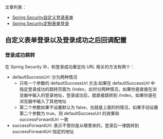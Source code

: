文章列表：
- [Spring Security自定义登录表单](http://www.javaboy.org/2020/0325/spring-security-form-login.html)
- [Spring Security定制表单登录](http://www.javaboy.org/2020/0330/spring-security-custom-formlogin.html)

自定义表单登录以及登录成功之后回调配置
--

### 登录成功跳转

在 Spring Security 中，和登录成功重定向 URL 相关的方法有两个：
- defaultSuccessUrl: 分为两种情况
  - 只有一个参数的 defaultSuccessUrl 方法:如果在 defaultSuccessUrl 中指定登录成功的跳转页面为 /index，此时分两种情况，如果你是直接在浏览器中输入的登录地址，登录成功后，就直接跳转到 /index，如果你是在浏览器中输入了其他地址
  - 第二个参数如果不设置默认为 false，也就是上面的的情况，如果手动设置第二个参数为 true，则 defaultSuccessUrl 的效果和 successForwardUrl 一致
- successForwardUrl: 表示不管你是从哪里来的，登录后一律跳转到 successForwardUrl 指定的地址